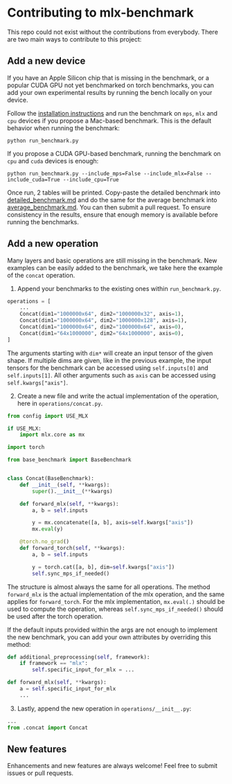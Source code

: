 # Contributing to mlx-benchmark

This repo could not exist without the contributions from everybody. There are two main ways to contribute to this project:

## Add a new device
If you have an Apple Silicon chip that is missing in the benchmark, or a popular CUDA GPU not yet benchmarked on torch benchmarks, you can add your own experimental results by running the bench locally on your device.

Follow the [installation instructions](README.md#installation) and run the benchmark on `mps`, `mlx` and `cpu` devices if you propose a Mac-based benchmark. This is the default behavior when running the benchmark:

```shell
python run_benchmark.py
```

If you propose a CUDA GPU-based benchmark, running the benchmark on `cpu` and `cuda` devices is enough:

```shell
python run_benchmark.py --include_mps=False --include_mlx=False --include_cuda=True --include_cpu=True
```

Once run, 2 tables will be printed. Copy-paste the detailed benchmark into [detailed_benchmark.md](benchmarks/detailed_benchmark.md) and do the same for the average benchmark into [average_benchmark.md](benchmarks/average_benchmark.md). You can then submit a pull request. To ensure consistency in the results, ensure that enough memory is available before running the benchmarks.

## Add a new operation

Many layers and basic operations are still missing in the benchmark. New examples can be easily added to the benchmark, we take here the example of the `concat` operation.

1. Append your benchmarks to the existing ones within `run_benchmark.py`.

```python
operations = [
    ...
    Concat(dim1="1000000x64", dim2="1000000x32", axis=1),
    Concat(dim1="1000000x64", dim2="1000000x128", axis=1),
    Concat(dim1="1000000x64", dim2="1000000x64", axis=0),
    Concat(dim1="64x1000000", dim2="64x1000000", axis=0),
]
```
The arguments starting with `dim*` will create an input tensor of the given shape. If multiple dims are given, like in the previous example, the input tensors for the benchmark can be accessed using `self.inputs[0]` and `self.inputs[1]`. All other arguments such as `axis` can be accessed using `self.kwargs["axis"]`.

2. Create a new file and write the actual implementation of the operation, here in `operations/concat.py`.

```python
from config import USE_MLX

if USE_MLX:
    import mlx.core as mx

import torch

from base_benchmark import BaseBenchmark


class Concat(BaseBenchmark):
    def __init__(self, **kwargs):
        super().__init__(**kwargs)

    def forward_mlx(self, **kwargs):
        a, b = self.inputs

        y = mx.concatenate([a, b], axis=self.kwargs["axis"])
        mx.eval(y)

    @torch.no_grad()
    def forward_torch(self, **kwargs):
        a, b = self.inputs

        y = torch.cat([a, b], dim=self.kwargs["axis"])
        self.sync_mps_if_needed()
```

The structure is almost always the same for all operations. The method `forward_mlx` is the actual implementation of the mlx operation, and the same applies for `forward_torch`. For the mlx implementation, `mx.eval(.)` should be used to compute the operation, whereas `self.sync_mps_if_needed()` should be used after the torch operation.

If the default inputs provided within the args are not enough to implement the new benchmark, you can add your own attributes by overriding this method:

```python
def additional_preprocessing(self, framework):
    if framework == "mlx":
        self.specific_input_for_mlx = ...

def forward_mlx(self, **kwargs):
    a = self.specific_input_for_mlx
    ...
```

3. Lastly, append the new operation in `operations/__init__.py`:

```python
...
from .concat import Concat
```

## New features

Enhancements and new features are always welcome! Feel free to submit issues or pull requests.
